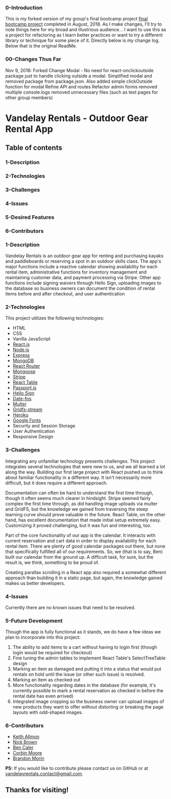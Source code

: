 ### 0-Introduction
This is my forked version of my group's final bootcamp project [final bootcamp project](https://github.com/Kramerica5eva/Vandelay-Rentals) completed in August, 2018. As I make changes, I'll try to note things here for my broad and illustrious audience... I want to use this as a project for refactoring as I learn better practices or want to try a different library or technique for some piece of it. Directly below is my change log. Below that is the original ReadMe.

### 00-Changes Thus Far
Nov 9, 2018:
Forked
Change Modal - No need for react-onclickoutside package just to handle clicking outside a modal. Simplified modal and removed package from package.json.
Also added simple clickOutside function for modal
Refine API and routes
Refactor admin forms
removed multiple console.logs
removed unnecessary files (such as test pages for other group members)



# Vandelay Rentals - Outdoor Gear Rental App
  
## Table of contents
  
### 1-Description
### 2-Technologies
### 3-Challenges
### 4-Issues
### 5-Desired Features
### 6-Contributors

### 1-Description
Vandelay Rentals is an outdoor gear app for renting and purchasing kayaks and paddleboards or reserving a spot in an outdoor skills class. The app's major functions include a reactive calendar showing availability for each rental item, administrative functions for inventory management and maintaining customer data, and payment processing via Stripe. Other app functions include signing waivers through Hello Sign, uploading images to the database so business owners can document the condition of rental items before and after checkout, and user authentication


### 2-Technologies
  This project utilizes the following technologies:
- HTML
- CSS
- Vanilla JavaScript
- [React.js](https://reactjs.org/)
- [Node.js](https://nodejs.org/en/)
- [Express](https://expressjs.com/)
- [MongoDB](https://www.mongodb.com/)
- [React Router](https://reacttraining.com/react-router/)
- [Mongoose](http://mongoosejs.com/)
- [Stripe](https://stripe.com/)
- [React Table](https://react-table.js.org/#/story/readme)
- [Passport.js](http://www.passportjs.org/)
- [Hello Sign](https://www.hellosign.com/)
- [Date-fns](https://date-fns.org/)
- [Multer](https://www.npmjs.com/package/multer)
- [Gridfs-stream](https://www.npmjs.com/package/gridfs-stream)
- [Heroku](https://www.heroku.com/)
- [Google Fonts](https://fonts.google.com/)
- Security and Session Storage
- User Authentication
- Responsive Design

### 3-Challenges
Integrating any unfamiliar technology presents challenges. This project integrates several technologies that were new to us, and we all learned a lot along the way. Building our first large project with React pushed us to think about familiar functionality in a different way. It isn't necessarily more difficult, but it does require a different approach.

Documentation can often be hard to understand the first time through, though it often seems much clearer in hindsight. Stripe seemed fairly complex the first time through, as did handling image uploads via multer and GridFS, but the knowledge we gained from traversing the steep learning curve should prove valuable in the future. React Table, on the other hand, has excellent documentation that made initial setup extremely easy. Customizing it proved challenging, but it was fun and interesting, too.

Part of the core functionality of our app is the calendar. It interacts with current reservation and cart data in order to display availability for each rental item. There are plenty of good calendar packages out there, but none that specifically fulfilled all of our requirements. So, we (that is to say, Ben) built our calendar from the ground up. A difficult task, for sure, but the result is, we think, something to be proud of.

Creating parallax scrolling in a React app also required a somewhat different approach than building it in a static page, but again, the knowledge gained makes us better developers.

### 4-Issues
  Currently there are no known issues that need to be resolved.

### 5-Future Development
  Though the app is fully functional as it stands, we do have a few ideas we plan to incorporate into this project:
1.  The ability to add items to a cart without having to login first (though login would be required for checkout)
2.  Fine tuning the admin tables to implement React Table's SelectTreeTable design
3.  Marking an item as damaged and putting it into a status that would put rentals on hold until the issue (or other such issue) is resolved.
4.  Marking an item as checked out
5.  More functionality regarding dates in the database (for example, it's currently possible to mark a rental reservation as checked in before the rental date has even arrived)
6.  Integrated image cropping so the business owner can upload images of new products they want to offer without distorting or breaking the page layouts with odd-shaped images.

### 6-Contributors
- [Keith Allmon](https://github.com/Strangebrewer/)
- [Nick Brown](https://github.com/nick-d-brown)
- [Ben Caler](https://github.com/benwcaler)
- [Corbin Moore](https://github.com/corbinmoore27)
- [Brandon Morin](https://github.com/Morinventiv)

**PS:** If you would like to contribute please contact us on GitHub or at vandelayrentals.contact@gmail.com.
## Thanks for visiting!
